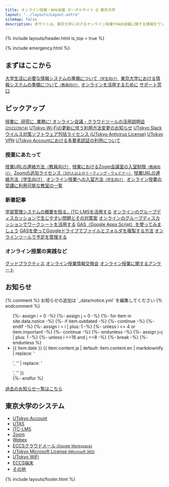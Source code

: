 ```yaml
---
title: オンライン授業・Web会議 ポータルサイト @ 東京大学
layout: "../layouts/Layout.astro"
sitemap: false
description: 本サイトは，東京大学におけるオンライン授業やWeb会議に関する情報をワンストップで得られることを目指すサイトです．
---
```


{% include layouts/header.html is_top = true %}

<main id="content">

  {% include emergency.html %}

  <h2>まずはここから</h2>
  <div class="cards">
    <a href="/oc/">大学生活に必要な情報システムの準備について<small>（学生向け）</small></a>
    <a href="/faculty_members/">東京大学における情報システムの準備について<small>（教員向け）</small></a>
    <a href="/online/">オンラインを活用するために</a>
    <a href="/support/">サポート窓口</a>
  </div>

  <h2>ピックアップ</h2>
  <div class="cards">
    <a href="/events/2022-09-14/">授業に, 研究に, 業務に! オンライン会議・クラウドツールの活用説明会<small>(2022/09/14)</small></a>
    <a href="/notice/2023/01-wifi">UTokyo Wi-Fiの更新に伴う利用方法変更のお知らせ</a>
    <a href="/slack/">UTokyo Slack</a>
    <a href="/antivirus/">ウイルス対策ソフトウェア包括ライセンス (UTokyo Antivirus License)</a>
    <a href="/utokyo_vpn/">UTokyo VPN</a>
    <a href="/utokyo_account/mfa">UTokyo Accountにおける多要素認証の利用について</a>
  </div>

  <h3>授業にあたって</h3>
  <div class="cards">
    <a href="/faculty_members/url">授業URLの連絡方法（教員向け）</a>
    <a href="/faculty_members/zoom_access_control">授業におけるZoom会議室の入室制限<small>（教員向け）</small></a>
    <a href="/zoom/license">Zoomの追加ライセンス<small>（301人以上のミーティング・ウェビナー）</small></a>
    <a href="/oc/url">授業URLの連絡方法（学生向け）</a>
    <a href="/oc/join">オンライン授業への入室方法<small>（学生向け）</small></a>
    <a href="/oc/rooms">オンライン授業の受講に利用可能な教室の一覧</a>
  </div>

  <h3>新着記事</h3>
  <!--
    概ね次の基準で掲載する
    - /articles/ 以下のページのみを「記事」と考え掲載対象とする
    - 新しい記事から古い記事の順に掲載する
    - 同時に公開された記事は同時に掲載開始し同時に掲載終了する
    - 常に2記事以上を掲載する
    - 目安としては3記事から6記事程度を掲載する
  -->
  <div class="cards">
    <a href="/articles/itc-lms/">学習管理システムの概要を知る，ITC-LMSを活用する</a>
    <a href="/articles/group-discussion/">オンラインのグループディスカッションで生じやすい問題とその対策案</a>
    <a href="/articles/group-discussion-worksheet/">オンラインのグループディスカッションでワークシートを活用する</a>
    <a href="/articles/gas/">GAS（Google Apps Script）を使ってみましょう</a>
    <a href="/articles/gas/copy">GASを使ってGoogleドライブでファイルとフォルダを複製する方法</a>
    <a href="/articles/schedule-management/">オンラインツールで予定を管理する</a>
  </div>

  <h3>オンライン授業の実践など</h3>
  <div class="cards">
    <a href="/good-practice/">グッドプラクティス</a>
    <a href="/events/luncheon/">オンライン授業情報交換会</a>
    <a href="/questionnaire/">オンライン授業に関するアンケート</a>
  </div>

  <h2>お知らせ</h2>
  {% comment %} お知らせの追加は `_data/notice.yml` を編集してください {% endcomment %}
  <ul>
    {%- assign i = 0 -%}
    {%- assign j = 0 -%}
    {%- for item in site.data.notice -%}
      {%- if item.outdated -%}
        {%- continue -%}
      {%- endif -%}
    {%- assign i = i | plus: 1 -%}
    {%- unless i <= 4 or item.important -%}
      {%- continue -%}
    {%- endunless -%}
    {%- assign j=j | plus: 1 -%}
    {%- unless i <=16 and j <=8 -%}
      {%- break -%}
    {%- endunless %}
      <li>
        <span class="notice-date">{{ item.date }}</span>
        {{ item.content.ja | default: item.content.en | markdownify | replace: '<p>', '' | replace: '</p>', '' }}
      </li>
    {%- endfor %}
  </ul>
  <a href="/notice/">過去のお知らせ一覧はこちら</a>

  <h2>東京大学のシステム</h2>
  <div class="top__systems">
    <ul>
      <li><a href="/utokyo_account/">UTokyo Account</a>
      </li>
      <li><a href="/utas">UTAS</a></li>
      <li><a href="/itc_lms">ITC-LMS</a></li>
      <li><a href="/zoom/">Zoom</a></li>
      <li><a href="/webex/">Webex</a></li>
      <li><a href="/eccs_cloud_email">ECCSクラウドメール<small> (Google Workspace)</small></a></li>
      <li><a href="https://www.u-tokyo.ac.jp/adm/dics/ja/mslicense.html">UTokyo Microsoft
          License<small> (Microsoft 365)</small></a></li>
      <li><a href="/utokyo_wifi/">UTokyo WiFi</a></li>
      <li><a href="https://www.ecc.u-tokyo.ac.jp/">ECCS端末</a></li>
      <li><a href="/systems#others">その他</a></li>
    </ul>
  </div>
</main>

{% include layouts/footer.html %}
